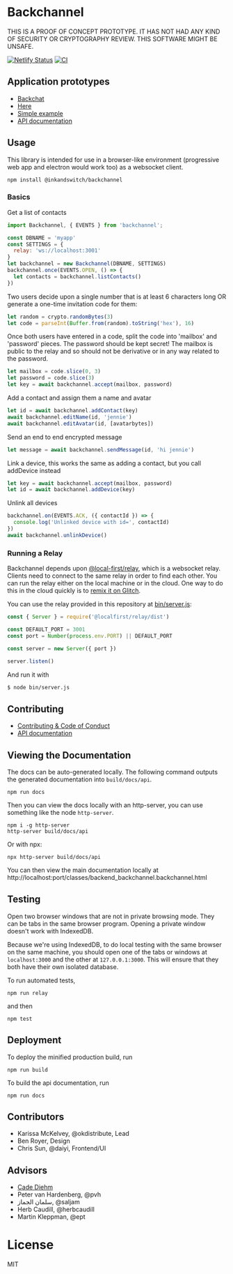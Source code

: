 # Backchannel

THIS IS A PROOF OF CONCEPT PROTOTYPE. IT HAS NOT HAD ANY KIND OF SECURITY OR
CRYPTOGRAPHY REVIEW. THIS SOFTWARE MIGHT BE UNSAFE.

[![Netlify Status](https://api.netlify.com/api/v1/badges/b91ac61c-abc1-40d0-9563-e05c189190ae/deploy-status)](https://app.netlify.com/sites/gallant-lewin-1c93b0/deploys) [![CI](https://github.com/inkandswitch/backchannel/actions/workflows/ci.yml/badge.svg)](https://github.com/inkandswitch/backchannel/actions)

## Application prototypes

* [Backchat](https://github.com/inkandswitch/backchat)
* [Here](https://github.com/inkandswitch/here)
* [Simple example](example/index.js)
* [API documentation](https://backchannel.netlify.app/docs/api/)

## Usage

This library is intended for use in a browser-like environment (progressive web app and electron would work too) as a websocket client. 

```
npm install @inkandswitch/backchannel
```


### Basics 

Get a list of contacts

```js
import Backchannel, { EVENTS } from 'backchannel';

const DBNAME = 'myapp'
const SETTINGS = {
  relay: 'ws://localhost:3001'
}
let backchannel = new Backchannel(DBNAME, SETTINGS)
backchannel.once(EVENTS.OPEN, () => {
  let contacts = backchannel.listContacts()
})
```

Two users decide upon a single number that is at least 6 characters long OR generate a one-time invitation code for them:

```js
let random = crypto.randomBytes(3)
let code = parseInt(Buffer.from(random).toString('hex'), 16)
```


Once both users have entered in a code, split the code into 'mailbox' and
'password' pieces. The password should be kept secret! The mailbox is public to
the relay and so should not be derivative or in any way related to the password.

```js
let mailbox = code.slice(0, 3)
let password = code.slice(3)
let key = await backchannel.accept(mailbox, password)
```

Add a contact and assign them a name and avatar

```js
let id = await backchannel.addContact(key)
await backchannel.editName(id, 'jennie')
await backchannel.editAvatar(id, [avatarbytes])
```

Send an end to end encrypted message

```js
let message = await backchannel.sendMessage(id, 'hi jennie')
```

Link a device, this works the same as adding a contact, but you call addDevice instead
```js
let key = await backchannel.accept(mailbox, password)
let id = await backchannel.addDevice(key)
```

Unlink all devices

```js
backchannel.on(EVENTS.ACK, ({ contactId }) => {
  console.log('Unlinked device with id=', contactId)
})
await backchannel.unlinkDevice()
```

### Running a Relay

Backchannel depends upon [@local-first/relay](https://github.com/local-first-web/relay), which is a websocket relay. Clients need to connect to the same relay in order to find each other. You can run the relay either on the local machine or in the cloud. One way to do this in the cloud quickly is to [remix it on Glitch](https://glitch.com/edit/#!/import/github/local-first-web/relay-deployable).

You can use the relay provided in this repository at [bin/server.js](bin/server.js):

```js
const { Server } = require('@localfirst/relay/dist')

const DEFAULT_PORT = 3001 
const port = Number(process.env.PORT) || DEFAULT_PORT

const server = new Server({ port })

server.listen()
```

And run it with

```bash
$ node bin/server.js
```

## Contributing

* [Contributing & Code of Conduct](docs/contributing.md)
* [API documentation](https://backchannel.netlify.app/docs/api/)

## Viewing the Documentation

The docs can be auto-generated locally. The following command outputs the generated documentation into
`build/docs/api`. 

```
npm run docs
```

Then you can view the docs locally with an http-server, you can use something
like the node `http-server`.

```
npm i -g http-server
http-server build/docs/api
```

Or with npx:

```
npx http-server build/docs/api
```

You can then view the main documentation locally at http://localhost:port/classes/backend_backchannel.backchannel.html


## Testing

Open two browser windows that are not in private browsing mode. They can be
tabs in the same browser program. Opening a private window doesn't work with
IndexedDB.

Because we're using IndexedDB, to do local testing with the same browser on the
same machine, you should open one of the tabs or windows at
```localhost:3000``` and the other at ```127.0.0.1:3000```. This will ensure
that they both have their own isolated database.

To run automated tests, 

```
npm run relay
```

and then

```
npm test
```

## Deployment

To deploy the minified production build, run

```npm run build```

To build the api documentation, run

```npm run docs```


## Contributors

* Karissa McKelvey, @okdistribute, Lead 
* Ben Royer, Design
* Chris Sun, @daiyi, Frontend/UI

## Advisors

* [Cade Diehm](https://shiba.computer/)
* Peter van Hardenberg, @pvh
* سلمان الجماز, @saljam
* Herb Caudill, @herbcaudill
* Martin Kleppman, @ept

# License

MIT
